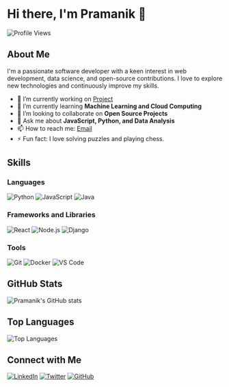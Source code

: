 # Hi there, I'm Pramanik 👋

![Profile Views](https://komarev.com/ghpvc/?username=pramanik25&color=blueviolet)

## About Me

I'm a passionate software developer with a keen interest in web development, data science, and open-source contributions. I love to explore new technologies and continuously improve my skills.

- 🔭 I’m currently working on [Project](https://github.com/pramanik25/Deepfake-video-model)
- 🌱 I’m currently learning **Machine Learning and Cloud Computing**
- 👯 I’m looking to collaborate on **Open Source Projects**
- 💬 Ask me about **JavaScript, Python, and Data Analysis**
- 📫 How to reach me: [Email](mailto:vikashpramanikofficial@gmail.com)
- ⚡ Fun fact: I love solving puzzles and playing chess.

## Skills

### Languages
![Python](https://img.shields.io/badge/Python-3776AB?style=for-the-badge&logo=python&logoColor=white)
![JavaScript](https://img.shields.io/badge/JavaScript-F7DF1E?style=for-the-badge&logo=javascript&logoColor=black)
![Java](https://img.shields.io/badge/Java-007396?style=for-the-badge&logo=java&logoColor=white)

### Frameworks and Libraries
![React](https://img.shields.io/badge/React-20232A?style=for-the-badge&logo=react&logoColor=61DAFB)
![Node.js](https://img.shields.io/badge/Node.js-339933?style=for-the-badge&logo=nodedotjs&logoColor=white)
![Django](https://img.shields.io/badge/Django-092E20?style=for-the-badge&logo=django&logoColor=white)

### Tools
![Git](https://img.shields.io/badge/Git-F05032?style=for-the-badge&logo=git&logoColor=white)
![Docker](https://img.shields.io/badge/Docker-2496ED?style=for-the-badge&logo=docker&logoColor=white)
![VS Code](https://img.shields.io/badge/VS%20Code-007ACC?style=for-the-badge&logo=visualstudiocode&logoColor=white)

## GitHub Stats

![Pramanik's GitHub stats](https://github-readme-stats.vercel.app/api?username=pramanik25&show_icons=true&theme=radical)

## Top Languages

![Top Languages](https://github-readme-stats.vercel.app/api/top-langs/?username=pramanik25&layout=compact&theme=radical)

## Connect with Me

[![LinkedIn](https://img.shields.io/badge/LinkedIn-0A66C2?style=for-the-badge&logo=linkedin&logoColor=white)](https://www.linkedin.com/in/vikash-pramanik25/)
[![Twitter](https://img.shields.io/badge/Twitter-1DA1F2?style=for-the-badge&logo=twitter&logoColor=white)](https://x.com/vikashk50921)
[![GitHub](https://img.shields.io/badge/GitHub-100000?style=for-the-badge&logo=github&logoColor=white)](https://github.com/pramanik25)
